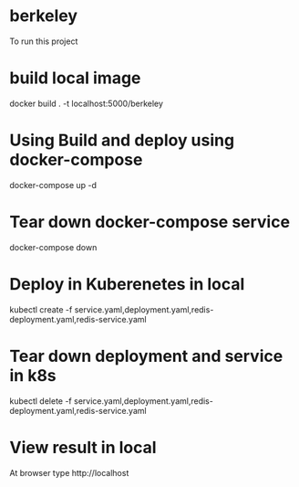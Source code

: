 # berkeley

To run this project

# build local image
docker build . -t localhost:5000/berkeley

# Using Build and deploy using docker-compose
docker-compose up -d

# Tear down docker-compose service
docker-compose down

# Deploy in Kuberenetes in local
kubectl create -f service.yaml,deployment.yaml,redis-deployment.yaml,redis-service.yaml

# Tear down deployment and service in k8s
kubectl delete -f service.yaml,deployment.yaml,redis-deployment.yaml,redis-service.yaml

# View result in local
At browser type http://localhost
